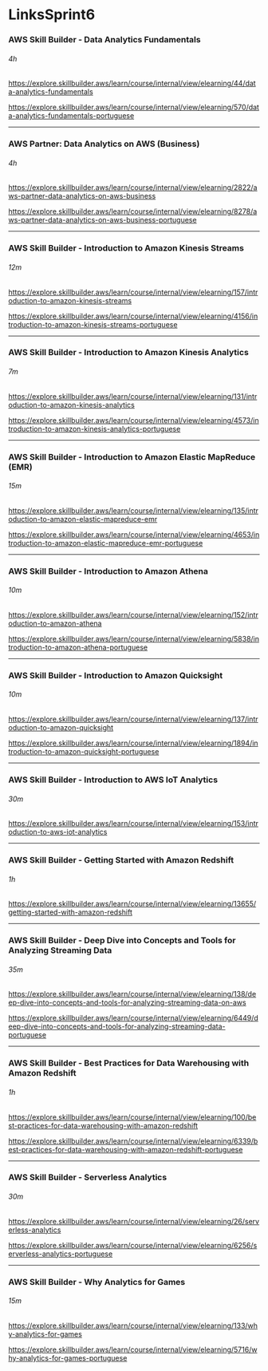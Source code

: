 # LinksSprint6

### AWS Skill Builder - Data Analytics Fundamentals 

###### 4h

<a href="https://explore.skillbuilder.aws/learn/course/internal/view/elearning/44/data-analytics-fundamentals" target="_blank" rel="noopener noreferrer">https://explore.skillbuilder.aws/learn/course/internal/view/elearning/44/data-analytics-fundamentals</a>

<a href="https://explore.skillbuilder.aws/learn/course/internal/view/elearning/570/data-analytics-fundamentals-portuguese" target="_blank" rel="noopener noreferrer">https://explore.skillbuilder.aws/learn/course/internal/view/elearning/570/data-analytics-fundamentals-portuguese</a>

------

### AWS Partner: Data Analytics on AWS (Business)

###### 4h

<a href="https://explore.skillbuilder.aws/learn/course/internal/view/elearning/2822/aws-partner-data-analytics-on-aws-business" target="_blank" rel="noopener noreferrer">https://explore.skillbuilder.aws/learn/course/internal/view/elearning/2822/aws-partner-data-analytics-on-aws-business</a>

<a href="https://explore.skillbuilder.aws/learn/course/internal/view/elearning/8278/aws-partner-data-analytics-on-aws-business-portuguese" target="_blank" rel="noopener noreferrer">https://explore.skillbuilder.aws/learn/course/internal/view/elearning/8278/aws-partner-data-analytics-on-aws-business-portuguese</a>

------

### AWS Skill Builder - Introduction to Amazon Kinesis Streams

###### 12m

<a href="https://explore.skillbuilder.aws/learn/course/internal/view/elearning/157/introduction-to-amazon-kinesis-streams" target="_blank" rel="noopener noreferrer">https://explore.skillbuilder.aws/learn/course/internal/view/elearning/157/introduction-to-amazon-kinesis-streams</a>

<a href="https://explore.skillbuilder.aws/learn/course/internal/view/elearning/4156/introduction-to-amazon-kinesis-streams-portuguese" target="_blank" rel="noopener noreferrer">https://explore.skillbuilder.aws/learn/course/internal/view/elearning/4156/introduction-to-amazon-kinesis-streams-portuguese</a>

------

### AWS Skill Builder - Introduction to Amazon Kinesis Analytics

###### 7m

<a href="https://explore.skillbuilder.aws/learn/course/internal/view/elearning/131/introduction-to-amazon-kinesis-analytics" target="_blank" rel="noopener noreferrer">https://explore.skillbuilder.aws/learn/course/internal/view/elearning/131/introduction-to-amazon-kinesis-analytics</a>

<a href="https://explore.skillbuilder.aws/learn/course/internal/view/elearning/4573/introduction-to-amazon-kinesis-analytics-portuguese" target="_blank" rel="noopener noreferrer">https://explore.skillbuilder.aws/learn/course/internal/view/elearning/4573/introduction-to-amazon-kinesis-analytics-portuguese</a>

------

### AWS Skill Builder - Introduction to Amazon Elastic MapReduce (EMR)

###### 15m

<a href="https://explore.skillbuilder.aws/learn/course/internal/view/elearning/135/introduction-to-amazon-elastic-mapreduce-emr" target="_blank" rel="noopener noreferrer">https://explore.skillbuilder.aws/learn/course/internal/view/elearning/135/introduction-to-amazon-elastic-mapreduce-emr</a>

<a href="https://explore.skillbuilder.aws/learn/course/internal/view/elearning/4653/introduction-to-amazon-elastic-mapreduce-emr-portuguese" target="_blank" rel="noopener noreferrer">https://explore.skillbuilder.aws/learn/course/internal/view/elearning/4653/introduction-to-amazon-elastic-mapreduce-emr-portuguese</a>

------

### AWS Skill Builder - Introduction to Amazon Athena

###### 10m

<a href="https://explore.skillbuilder.aws/learn/course/internal/view/elearning/152/introduction-to-amazon-athena" target="_blank" rel="noopener noreferrer">https://explore.skillbuilder.aws/learn/course/internal/view/elearning/152/introduction-to-amazon-athena</a>

<a href="https://explore.skillbuilder.aws/learn/course/internal/view/elearning/5838/introduction-to-amazon-athena-portuguese" target="_blank" rel="noopener noreferrer">https://explore.skillbuilder.aws/learn/course/internal/view/elearning/5838/introduction-to-amazon-athena-portuguese</a>

------

### AWS Skill Builder - Introduction to Amazon Quicksight

###### 10m

<a href="https://explore.skillbuilder.aws/learn/course/internal/view/elearning/137/introduction-to-amazon-quicksight" target="_blank" rel="noopener noreferrer">https://explore.skillbuilder.aws/learn/course/internal/view/elearning/137/introduction-to-amazon-quicksight</a>

<a href="https://explore.skillbuilder.aws/learn/course/internal/view/elearning/1894/introduction-to-amazon-quicksight-portuguese" target="_blank" rel="noopener noreferrer">https://explore.skillbuilder.aws/learn/course/internal/view/elearning/1894/introduction-to-amazon-quicksight-portuguese</a>

------

### AWS Skill Builder - Introduction to AWS IoT Analytics

###### 30m

<a href="https://explore.skillbuilder.aws/learn/course/internal/view/elearning/153/introduction-to-aws-iot-analytics" target="_blank" rel="noopener noreferrer">https://explore.skillbuilder.aws/learn/course/internal/view/elearning/153/introduction-to-aws-iot-analytics</a>

------

### AWS Skill Builder - Getting Started with Amazon Redshift

###### 1h

<a href="https://explore.skillbuilder.aws/learn/course/internal/view/elearning/13655/getting-started-with-amazon-redshift" target="_blank" rel="noopener noreferrer">https://explore.skillbuilder.aws/learn/course/internal/view/elearning/13655/getting-started-with-amazon-redshift</a>

------

### AWS Skill Builder - Deep Dive into Concepts and Tools for Analyzing Streaming Data

###### 35m

<a href="https://explore.skillbuilder.aws/learn/course/internal/view/elearning/138/deep-dive-into-concepts-and-tools-for-analyzing-streaming-data-on-aws" target="_blank" rel="noopener noreferrer">https://explore.skillbuilder.aws/learn/course/internal/view/elearning/138/deep-dive-into-concepts-and-tools-for-analyzing-streaming-data-on-aws</a>

<a href="https://explore.skillbuilder.aws/learn/course/internal/view/elearning/6449/deep-dive-into-concepts-and-tools-for-analyzing-streaming-data-portuguese" target="_blank" rel="noopener noreferrer">https://explore.skillbuilder.aws/learn/course/internal/view/elearning/6449/deep-dive-into-concepts-and-tools-for-analyzing-streaming-data-portuguese</a>

------

### AWS Skill Builder - Best Practices for Data Warehousing with Amazon Redshift

###### 1h

<a href="https://explore.skillbuilder.aws/learn/course/internal/view/elearning/100/best-practices-for-data-warehousing-with-amazon-redshift" target="_blank" rel="noopener noreferrer">https://explore.skillbuilder.aws/learn/course/internal/view/elearning/100/best-practices-for-data-warehousing-with-amazon-redshift</a>

<a href="https://explore.skillbuilder.aws/learn/course/internal/view/elearning/6339/best-practices-for-data-warehousing-with-amazon-redshift-portuguese" target="_blank" rel="noopener noreferrer">https://explore.skillbuilder.aws/learn/course/internal/view/elearning/6339/best-practices-for-data-warehousing-with-amazon-redshift-portuguese</a>

------

### AWS Skill Builder - Serverless Analytics

###### 30m

<a href="https://explore.skillbuilder.aws/learn/course/internal/view/elearning/26/serverless-analytics" target="_blank" rel="noopener noreferrer">https://explore.skillbuilder.aws/learn/course/internal/view/elearning/26/serverless-analytics</a>

<a href="https://explore.skillbuilder.aws/learn/course/internal/view/elearning/6256/serverless-analytics-portuguese" target="_blank" rel="noopener noreferrer">https://explore.skillbuilder.aws/learn/course/internal/view/elearning/6256/serverless-analytics-portuguese</a>

------

### AWS Skill Builder - Why Analytics for Games

###### 15m

<a href="https://explore.skillbuilder.aws/learn/course/internal/view/elearning/133/why-analytics-for-games" target="_blank" rel="noopener noreferrer">https://explore.skillbuilder.aws/learn/course/internal/view/elearning/133/why-analytics-for-games</a>

<a href="https://explore.skillbuilder.aws/learn/course/internal/view/elearning/5716/why-analytics-for-games-portuguese" target="_blank" rel="noopener noreferrer">https://explore.skillbuilder.aws/learn/course/internal/view/elearning/5716/why-analytics-for-games-portuguese</a>
